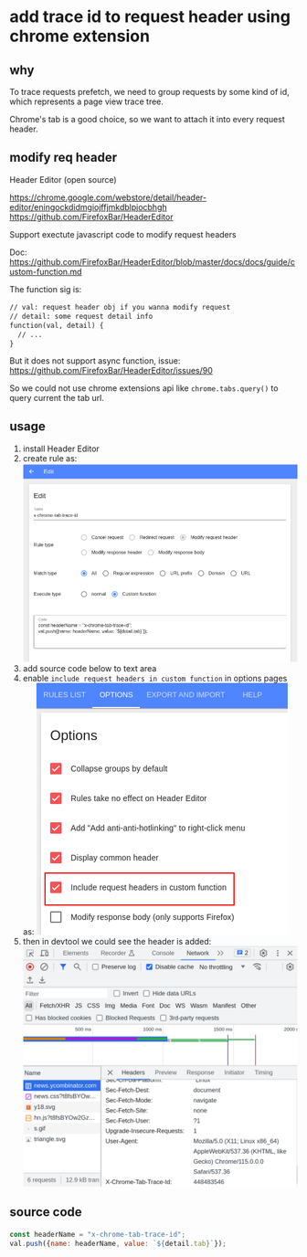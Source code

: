 # add trace id to request header using chrome extension

## why

To trace requests prefetch, we need to group requests by some kind of id,
which represents a page view trace tree.

Chrome's tab is a good choice, so we want to attach it into every request header.

## modify req header

Header Editor (open source)

https://chrome.google.com/webstore/detail/header-editor/eningockdidmgiojffjmkdblpjocbhgh
https://github.com/FirefoxBar/HeaderEditor

Support exectute javascript code to modify request headers

Doc: https://github.com/FirefoxBar/HeaderEditor/blob/master/docs/docs/guide/custom-function.md

The function sig is:

```
// val: request header obj if you wanna modify request
// detail: some request detail info
function(val, detail) {
  // ...
}
```

But it does not support async function, issue: https://github.com/FirefoxBar/HeaderEditor/issues/90

So we could not use chrome extensions api like `chrome.tabs.query()` to query current the tab url.

## usage

1. install Header Editor
2. create rule as:
![](2023-07-21-16-22-56.png)
3. add source code below to text area
4. enable `include request headers in custom function` in options pages as:
![](2023-07-21-16-24-54.png)
5. then in devtool we could see the header is added:
![](2023-07-21-16-29-19.png)

## source code

```javascript
const headerName = "x-chrome-tab-trace-id";
val.push({name: headerName, value: `${detail.tab}`});
```